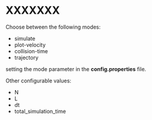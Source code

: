 # XXXXXXX

Choose between the following modes:

* simulate
* plot-velocity
* collision-time
* trajectory

setting the mode parameter in the **config.properties** file.

Other configurable values:

* N
* L
* dt
* total_simulation_time